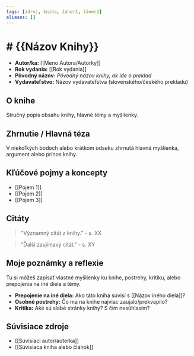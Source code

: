 ```yaml
---
tags: [zdroj, kniha, žáner1, žáner2]
aliases: []
---
```


# # {{Názov Knihy}}

* **Autor/ka:** [[Meno Autora/Autorky]]
* **Rok vydania:** [[Rok vydania]]
* **Pôvodný názov:** *Pôvodný názov knihy, ak ide o preklad*
* **Vydavateľstvo:** Názov vydavateľstva (slovenského/českého prekladu)

## O knihe

Stručný popis obsahu knihy, hlavné témy a myšlienky.

## Zhrnutie / Hlavná téza

V niekoľkých bodoch alebo krátkom odseku zhrnutá hlavná myšlienka, argument alebo prínos knihy.

## Kľúčové pojmy a koncepty

* [[Pojem 1]]
* [[Pojem 2]]
* [[Pojem 3]]

## Citáty

> "Významný citát z knihy." - s. XX

> "Ďalší zaujímavý citát." - s. XY

## Moje poznámky a reflexie

Tu si môžeš zapísať vlastné myšlienky ku knihe, postrehy, kritiku, alebo prepojenia na iné diela a témy.

* **Prepojenie na iné diela:** Ako táto kniha súvisí s [[Názov iného diela]]?
* **Osobné postrehy:** Čo ma na knihe najviac zaujalo/prekvapilo?
* **Kritika:** Aké sú slabé stránky knihy? S čím nesúhlasím?

## Súvisiace zdroje

* [[Súvisiaci autor/autorka]]
* [[Súvisiaca kniha alebo článok]]